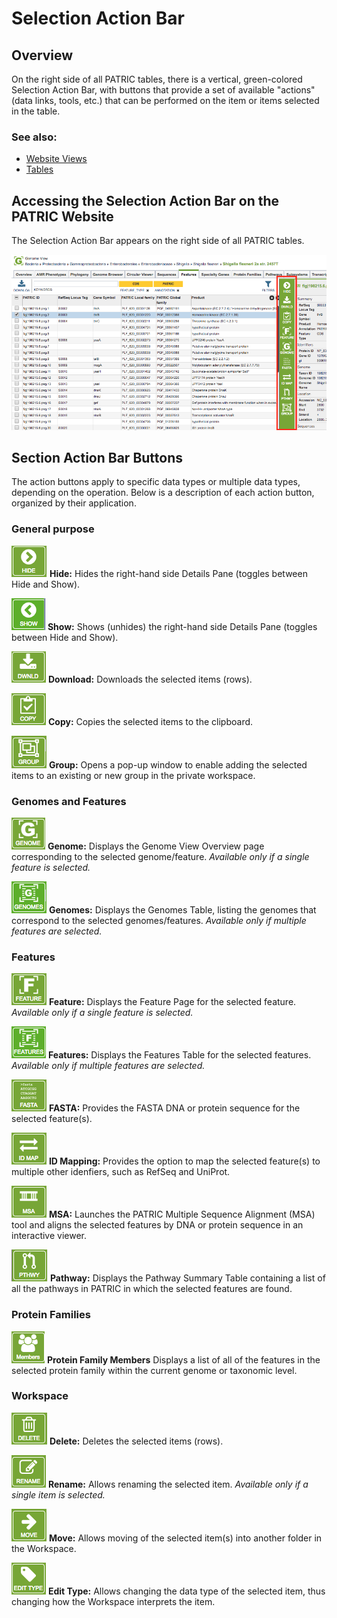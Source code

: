 # Selection Action Bar

## Overview
On the right side of all PATRIC tables, there is a vertical, green-colored Selection Action Bar, with buttons that provide a set of available "actions" (data links, tools, etc.) that can be performed on the item or items selected in the table.

### See also:
  * [Website Views](./website_views.html)
  * [Tables](./tables.html)

## Accessing the Selection Action Bar on the PATRIC Website
The Selection Action Bar appears on the right side of all PATRIC tables.  

![Selection Action Bar](./images/action_bar.png) 

## Section Action Bar Buttons
The action buttons apply to specific data types or multiple data types, depending on the operation. Below is a description of each action button, organized by their application.

### General purpose
![Hide Action Button](./images/hide_button.png) **Hide:** Hides the right-hand side Details Pane (toggles between Hide and Show).

![Show Action Button](./images/show_button.png) **Show:** Shows (unhides) the right-hand side Details Pane (toggles between Hide and Show).

![Download Action Button](./images/download_button.png) **Download:**  Downloads the selected items (rows).

![Copy Action Button](./images/copy_button.png) **Copy:** Copies the selected items to the clipboard.

![Group Action Button](./images/group_button.png) **Group:** Opens a pop-up window to enable adding the selected items to an existing or new group in the private workspace.

### Genomes and Features
![Genome View Action Button](./images/genome_view_button.png) **Genome:** Displays the Genome View Overview page corresponding to the selected genome/feature.  *Available only if a single feature is selected.*

![Genome List View Action Button](./images/genome_list_view_button.png) **Genomes:** Displays the Genomes Table, listing the genomes that correspond to the selected genomes/features. *Available only if multiple features are selected.*

### Features
![Feature View Action Button](./images/feature_view_button.png) **Feature:** Displays the Feature Page for the selected feature. *Available only if a single feature is selected.*

![Feature List View Action Button](./images/feature_list_view_button.png) **Features:** Displays the Features Table for the selected features. *Available only if multiple features are selected.*

![FASTA Data Action Button](./images/fasta_data_button.png) **FASTA:** Provides the FASTA DNA or protein sequence for the selected feature(s).

![ID Mapping Action Button](./images/id_mapping_button.png) **ID Mapping:** Provides the option to map the selected feature(s) to multiple other idenfiers, such as RefSeq and UniProt.

![MSA Action Button](./images/msa_button.png) **MSA:** Launches the PATRIC Multiple Sequence Alignment (MSA) tool and aligns the selected features by DNA or protein sequence in an interactive viewer.

![Pathway Action Button](./images/pathway_button.png) **Pathway:** Displays the Pathway Summary Table containing a list of all the pathways in PATRIC in which the selected features are found.

### Protein Families
![Protein Families Action Button](./images/family_members_button.png) **Protein Family Members** Displays a list of all of the features in the selected protein family within the current genome or taxonomic level.

### Workspace
![Delete Action Button](./images/delete_button.png) **Delete:** Deletes the selected items (rows).

![Rename Action Button](./images/rename_button.png) **Rename:** Allows renaming the selected item. *Available only if a single item is selected.*

![Move Action Button](./images/move_button.png) **Move:** Allows moving of the selected item(s) into another folder in the Workspace.

![Edit Type Action Button](./images/edit_type_button.png) **Edit Type:** Allows changing the data type of the selected item, thus changing how the Workspace interprets the item.
